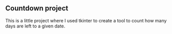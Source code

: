 ## Countdown project

This is a little project where I used tkinter to create a tool to count how many days are left to a given date.